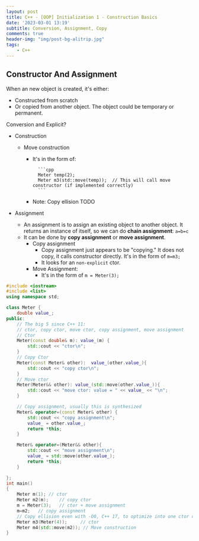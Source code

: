 ```yaml
---
layout: post
title: C++ - [OOP] Initialization 1 - Construction Basics
date: '2023-03-01 13:19'
subtitle: Conversion, Assignment, Copy
comments: true
header-img: "img/post-bg-alitrip.jpg"
tags:
    - C++
---
```


## Constructor And Assignment

When an new object is created, it's either:

- Constructed from scratch
- Or copied from another object. The object could be temporary or permanent.

Conversion and Explicit?

- Construction
  - Move construction
    - It's in the form of:

            ```cpp
            Meter temp(2);
            Meter m3(std::move(temp));  // This will call move constructor (if implemented correctly)
            ```

    - Note: Copy ellision TODO

- Assignment
  - An assignment is to assign an existing object to another object. It returns an instance of itself, so we can do **chain assignment**: `a=b=c`
  - It can be done by **copy assignment** or **move assignment**.
    - Copy assignment
      - Copy assignment just appears to be "copying." It does not copy, it calls constructor directly. It's in the form of `m=m3;`
      - It looks for an `non-explicit` ctor.
    - Move Assignment:
      - It's in the form of `m = Meter(3);`

```cpp
#include <iostream>
#include <list>
using namespace std;

class Meter {
    double value_;
public:
    // The big 5 since C++ 11: 
    // ctor, copy ctor, move ctor, copy assignment, move assignment
    // Ctor
    Meter(const double& m): value_(m) { 
        std::cout << "ctor\n"; 
    }
    // Copy Ctor
    Meter(const Meter& other):  value_(other.value_){
        std::cout << "copy ctor\n"; 
    }
    // Move ctor
    Meter(Meter&& other): value_(std::move(other.value_)){
        std::cout << "move ctor: value = " << value_ << "\n";
    }

    // Copy assignment, usually this is synthesized
    Meter& operator=(const Meter& other) {
        std::cout << "copy assignment\n";
        value_ = other.value_;
        return *this;
    }

    Meter& operator=(Meter&& other){
        std::cout << "move assignment\n";
        value_ = std::move(other.value_);
        return *this;
    }

};
int main()
{
    Meter m(1); // ctor
    Meter m2(m);    // copy ctor
    m = Meter(3);   // ctor + move assignment
    m=m2;   // copy assignment
    // Copy ellision even with -O0, C++ 17, to optimize into one ctor call.
    Meter m3(Meter(4));     // ctor
    Meter m4(std::move(m2)); // Move construction
}
```
